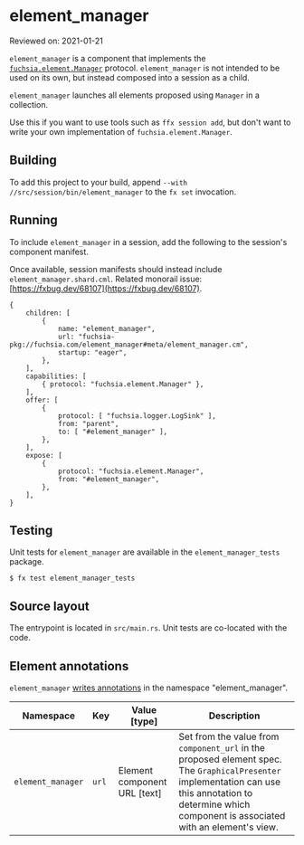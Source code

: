 # element_manager

Reviewed on: 2021-01-21

`element_manager` is a component that implements the
[`fuchsia.element.Manager`](//sdk/fidl/fuchsia.element/element_manager.fidl)
protocol. `element_manager` is not intended to be used on its own, but instead
composed into a session as a child.

`element_manager` launches all elements proposed using `Manager` in
a collection.

Use this if you want to use tools such as `ffx session add`, but don't want to
write your own implementation of `fuchsia.element.Manager`.

## Building

To add this project to your build, append
`--with //src/session/bin/element_manager` to the `fx set` invocation.

## Running

To include `element_manager` in a session, add the following to the session's
component manifest.

Once available, session manifests should instead include
`element_manager.shard.cml`. Related monorail issue:
[https://fxbug.dev/68107](https://fxbug.dev/68107).

```
{
    children: [
        {
            name: "element_manager",
            url: "fuchsia-pkg://fuchsia.com/element_manager#meta/element_manager.cm",
            startup: "eager",
        },
    ],
    capabilities: [
        { protocol: "fuchsia.element.Manager" },
    ],
    offer: [
        {
            protocol: [ "fuchsia.logger.LogSink" ],
            from: "parent",
            to: [ "#element_manager" ],
        },
    ],
    expose: [
        {
            protocol: "fuchsia.element.Manager",
            from: "#element_manager",
        },
    ],
}
```

## Testing

Unit tests for `element_manager` are available in the `element_manager_tests`
package.

```
$ fx test element_manager_tests
```

## Source layout

The entrypoint is located in `src/main.rs`. Unit tests are co-located with the code.

## Element annotations

`element_manager` [writes annotations] in the namespace "element_manager".

| Namespace         | Key    | Value [type]                 | Description                                                                                                                                                                                              |
|-------------------|--------|------------------------------|----------------------------------------------------------------------------------------------------------------------------------------------------------------------------------------------------------|
| `element_manager` | `url`  | Element component URL [text] | Set from the value from `component_url` in the proposed element spec. The `GraphicalPresenter` implementation can use this annotation to determine which component is associated with an element's view. |

[writes annotations]: https://fuchsia.dev/reference/fidl/fuchsia.element#Annotation
